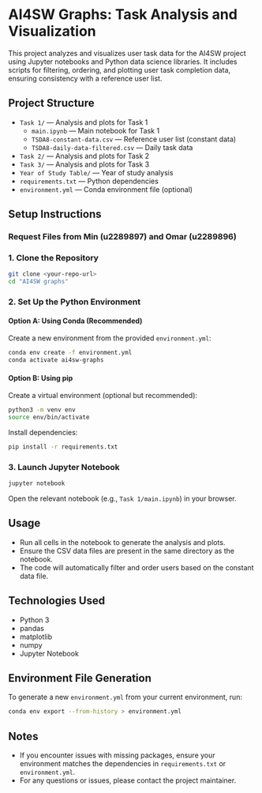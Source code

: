 # AI4SW Graphs: Task Analysis and Visualization

This project analyzes and visualizes user task data for the AI4SW project using Jupyter notebooks and Python data science libraries. It includes scripts for filtering, ordering, and plotting user task completion data, ensuring consistency with a reference user list.

## Project Structure

- `Task 1/` — Analysis and plots for Task 1
  - `main.ipynb` — Main notebook for Task 1
  - `TSDA8-constant-data.csv` — Reference user list (constant data)
  - `TSDA8-daily-data-filtered.csv` — Daily task data
- `Task 2/` — Analysis and plots for Task 2
- `Task 3/` — Analysis and plots for Task 3
- `Year of Study Table/` — Year of study analysis
- `requirements.txt` — Python dependencies
- `environment.yml` — Conda environment file (optional)

## Setup Instructions

### Request Files from Min (u2289897) and Omar (u2289896)

### 1. Clone the Repository

```sh
git clone <your-repo-url>
cd "AI4SW graphs"
```

### 2. Set Up the Python Environment

#### Option A: Using Conda (Recommended)

Create a new environment from the provided `environment.yml`:

```sh
conda env create -f environment.yml
conda activate ai4sw-graphs
```

#### Option B: Using pip

Create a virtual environment (optional but recommended):

```sh
python3 -m venv env
source env/bin/activate
```

Install dependencies:

```sh
pip install -r requirements.txt
```

### 3. Launch Jupyter Notebook

```sh
jupyter notebook
```

Open the relevant notebook (e.g., `Task 1/main.ipynb`) in your browser.

## Usage

- Run all cells in the notebook to generate the analysis and plots.
- Ensure the CSV data files are present in the same directory as the notebook.
- The code will automatically filter and order users based on the constant data file.

## Technologies Used

- Python 3
- pandas
- matplotlib
- numpy
- Jupyter Notebook

## Environment File Generation

To generate a new `environment.yml` from your current environment, run:

```sh
conda env export --from-history > environment.yml
```

## Notes

- If you encounter issues with missing packages, ensure your environment matches the dependencies in `requirements.txt` or `environment.yml`.
- For any questions or issues, please contact the project maintainer.
